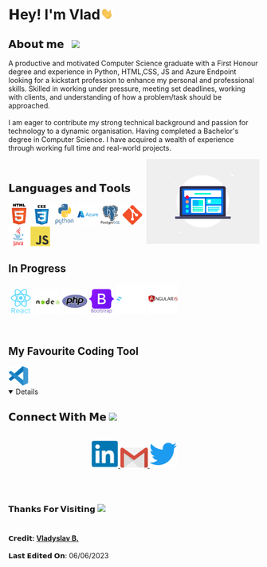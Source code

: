 
<h1> 𝗛ey! I'm Vlad<img src="https://github.com/LeonardoYz/LeonardoYz/blob/main/assets/Hi.gif" width="25"></h1>

<h2> 𝗔𝗯𝗼𝘂𝘁 𝗺𝗲 <img src="https://emoji.gg/assets/emoji/7279-vibecat.gif" width="25" style="margin-left: 10px;"/></h2>



A productive and motivated Computer Science graduate with a First Honour degree and experience in Python, HTML,CSS, JS and Azure Endpoint looking for a kickstart profession to enhance my personal and professional skills. Skilled in working under pressure, meeting set deadlines, working with clients, and understanding of how a problem/task should be approached.<br> <br>
I am eager to contribute my strong technical background and passion for technology to a dynamic organisation. Having completed a Bachelor's degree in Computer Science. I have acquired a wealth of experience through working full time and real-world projects.

<img align="right" width="45%" src="https://github.com/LeonardoYz/LeonardoYz/blob/main/assets/responsive-design-image.gif">

<br/>

<h2>𝗟𝗮𝗻𝗴𝘂𝗮𝗴𝗲𝘀 𝗮𝗻𝗱 𝗧𝗼𝗼𝗹𝘀</h2>
<code><img width="43" src="https://github.com/devicons/devicon/blob/master/icons/html5/html5-original-wordmark.svg"></code>
<code><img width="40" src="https://github.com/devicons/devicon/blob/master/icons/css3/css3-original-wordmark.svg"></code>
<code><img width="43" src="https://github.com/devicons/devicon/blob/master/icons/python/python-original-wordmark.svg"></code>
<code><img width="43" src="https://github.com/devicons/devicon/blob/master/icons/azure/azure-original-wordmark.svg"></code>
<code><img width="40" src="https://github.com/devicons/devicon/blob/master/icons/postgresql/postgresql-original-wordmark.svg"></code>
<code><img width="40" src="https://github.com/LeonardoYz/LeonardoYz/blob/main/assets/git.svg"></code>
<code><img width="40" src="https://github.com/devicons/devicon/blob/master/icons/java/java-original-wordmark.svg"></code>
<code><img src="https://github.com/devicons/devicon/blob/master/icons/javascript/javascript-original.svg" alt="JavaScript" height="40" width="40"></code>

<br>
<h2>In Progress</h2>

<img src="https://github.com/devicons/devicon/blob/master/icons/react/react-original-wordmark.svg" alt="React" height="50" width="50"/> <img
src="https://github.com/devicons/devicon/blob/master/icons/nodejs/nodejs-original-wordmark.svg" alt="Node" height="50" width="50"/> <img
src="https://github.com/devicons/devicon/blob/master/icons/php/php-original.svg" alt="PHP" height="50" width="50"/> <img
src="https://github.com/devicons/devicon/blob/master/icons/bootstrap/bootstrap-original-wordmark.svg" alt="Bootstrap" height="50" width="50"/> <img
src="https://github.com/devicons/devicon/blob/master/icons/tailwindcss/tailwindcss-original-wordmark.svg" alt="Tailwind" height="60" width="60"/> <img
src="https://github.com/devicons/devicon/blob/master/icons/angularjs/angularjs-original-wordmark.svg" alt="AngularJS" height="60" width="60"/>

<br>
<h2>My Favourite Coding Tool</h2>
<code><img width="40" src="https://raw.githubusercontent.com/LeonardoYz/LeonardoYz/131012de2f1dd0ebeb603553c661639ffd7a689b/assets/vsCode.svg"></code>


<br/>


<details open="">


<h2>
  𝗖𝗼𝗻𝗻𝗲𝗰𝘁 𝗪𝗶𝘁𝗵 𝗠𝗲
  <a target="_blank">
    <img src="https://media.tenor.com/images/22f42c11b612b041b4038573dca18a2d/tenor.gif" height="25px" style="max-width:100%;">
  </a>
</h2>

<p align="center">
  <br>
  <a href="https://www.linkedin.com/in/vladyslav-blazhenko-585007206/" target="_blank">
    <code><img width="55" src="https://raw.githubusercontent.com/devicons/devicon/1119b9f84c0290e0f0b38982099a2bd027a48bf1/icons/linkedin/linkedin-original.svg"/></code>
  </a>
  <a href="mailto: blazhenko2603@gmail.com" target="_blank">
    <code><img width="55" src="https://github.com/LeonardoYz/LeonardoYz/blob/main/assets/gmail.png"/></code>
  </a>
    <a href="https://twitter.com/VBlazhenko_Dev" target="_blank">
    <code><img width="55" src="https://raw.githubusercontent.com/devicons/devicon/1119b9f84c0290e0f0b38982099a2bd027a48bf1/icons/twitter/twitter-original.svg"/></code>
  </a>
</p>
<br/>





#

<h3>𝗧𝗵𝗮𝗻𝗸𝘀 𝗙𝗼𝗿 𝗩𝗶𝘀𝗶𝘁𝗶𝗻𝗴 <img height="40" src="https://emoji.gg/assets/emoji/7333-parrotdance.gif"></h3>

#

<h4>𝗖𝗿𝗲𝗱𝗶𝘁: <a href="https://github.com/VBlazhenko">Vladyslav B.</a></h4>
<p>𝗟𝗮𝘀𝘁 𝗘𝗱𝗶𝘁𝗲𝗱 𝗢𝗻: 06/06/2023</p>
